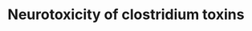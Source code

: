 ---
annotations:
- type: Disease Ontology
  value: bacterial infectious disease
- type: Pathway Ontology
  value: infectious disease pathway
- type: Pathway Ontology
  value: disease pathway
authors:
- ReactomeTeam
- Anwesha
- Ryanmiller
description: Clostridial neurotoxins, when taken up by human neurons, block synaptic
  transmission by cleaving proteins required for the fusion of synaptic vesicles with
  the plasma membrane. They are remarkably efficient so that very small doses cause
  paralysis of an affected person (Lalli et al. 2003; Turton et al. 2002). All characterized
  clostridial neurotoxins are synthesized as products of chromosomal, plasmid  or
  prophage-borne bacterial genes. The nascent toxin may be cleaved into light (LC)
  and heavy (HC) chain moieties that remain attached by noncovalent interactions and
  a disulfide bond (Turton et al. 2002).<p>Strains of Clostridium botulinum produce
  seven serologically distinct toxins, BoNT/A, B, C, D, E, F, and G. An eighth toxin,
  BoNT/H has recently been identified (Barash & Arnon 2014) but its molecular properties
  have not yet been described. Human poisoning most commonly  result from ingestion
  of toxin contaminated food. More rarely, it is due to wound infection or clostridial
  colonization of the gut of an infant whose own gut flora have not yet developed
  or of an older individual whose flora have been suppressed. While all seven characterized
  toxins can cleave human target proteins, three, BoNT/A, B, and E, are most commonly
  associated with human disease (Hatheway 1995; Sakaguchi 1982). BoNT/F is also able
  to cause human botulism.<p>Once ingested, the botulinum toxin must be taken up from
  the gut lumen into the circulation, a process mediated by four accessory proteins.
  These proteins form a complex that mediates transcytosis of the toxin molecule across
  the gut epithelium, allowing its entry into the circulation. The accessory proteins
  produced by different C. botulinum strains differ in their affinities for polarized
  epithelia of different species (e.g., human versus canine), and may thus be a key
  factor in human susceptibility to the toxins of strains A, B, and E and resistance
  to the others (Simpson 2004).<p>Clostridium tetani produces TeNT toxin. Human poisoning
  is the result of toxin secretion by bacteria growing in an infected wound and the
  toxin is released directly into the circulation.<p>Circulating clostridial toxins
  are taken up by neurons at neuromuscular junctions. They bind to specific gangliosides
  (BoNT/C, TeNT) or to both gangliosides and synaptic vesicle proteins (BoNT/A, B,
  D G) exposed on the neuronal plasma membrane during vesicle exocytosis (Montal 2010).
  All seven characterized forms of BoNT are thought to be taken up into synaptic vesicles
  as these re-form at the neuromuscular junction. These vesicles remain close to the
  site of uptake and are rapidly re-loaded with neurotransmitter and acidified (Sudhoff
  2004). TeNT, in contrast, is taken up into clathrin coated vesicles that reach the
  neuron cell body by retrograde transport and then possibly other neurons before
  undergoing acidification. Vesicle acidification causes a conformational change in
  the toxin, allowing its HC part to function as a channel through which its LC part
  is extruded into the neuronal cytosol. The HC - LC disulfide bond is cleaved and
  the cytosolic LC functions as a zinc metalloprotease to cleave specific bonds in
  proteins on the cytosolic faces of synaptic vesicles and plasma membranes that normally
  mediate exocytosis (Lalli et al. 2003; Montal 2010).  View original pathway at [http://www.reactome.org/PathwayBrowser/#DIAGRAM=168799
  Reactome].
last-edited: 2021-01-25
organisms:
- Homo sapiens
redirect_from:
- /index.php/Pathway:WP2665
- /instance/WP2665
schema-jsonld:
- '@context': https://schema.org/
  '@id': https://wikipathways.github.io/pathways/WP2665.html
  '@type': Dataset
  creator:
    '@type': Organization
    name: WikiPathways
  description: Clostridial neurotoxins, when taken up by human neurons, block synaptic
    transmission by cleaving proteins required for the fusion of synaptic vesicles
    with the plasma membrane. They are remarkably efficient so that very small doses
    cause paralysis of an affected person (Lalli et al. 2003; Turton et al. 2002).
    All characterized clostridial neurotoxins are synthesized as products of chromosomal,
    plasmid  or prophage-borne bacterial genes. The nascent toxin may be cleaved into
    light (LC) and heavy (HC) chain moieties that remain attached by noncovalent interactions
    and a disulfide bond (Turton et al. 2002).<p>Strains of Clostridium botulinum
    produce seven serologically distinct toxins, BoNT/A, B, C, D, E, F, and G. An
    eighth toxin, BoNT/H has recently been identified (Barash & Arnon 2014) but its
    molecular properties have not yet been described. Human poisoning most commonly  result
    from ingestion of toxin contaminated food. More rarely, it is due to wound infection
    or clostridial colonization of the gut of an infant whose own gut flora have not
    yet developed or of an older individual whose flora have been suppressed. While
    all seven characterized toxins can cleave human target proteins, three, BoNT/A,
    B, and E, are most commonly associated with human disease (Hatheway 1995; Sakaguchi
    1982). BoNT/F is also able to cause human botulism.<p>Once ingested, the botulinum
    toxin must be taken up from the gut lumen into the circulation, a process mediated
    by four accessory proteins. These proteins form a complex that mediates transcytosis
    of the toxin molecule across the gut epithelium, allowing its entry into the circulation.
    The accessory proteins produced by different C. botulinum strains differ in their
    affinities for polarized epithelia of different species (e.g., human versus canine),
    and may thus be a key factor in human susceptibility to the toxins of strains
    A, B, and E and resistance to the others (Simpson 2004).<p>Clostridium tetani
    produces TeNT toxin. Human poisoning is the result of toxin secretion by bacteria
    growing in an infected wound and the toxin is released directly into the circulation.<p>Circulating
    clostridial toxins are taken up by neurons at neuromuscular junctions. They bind
    to specific gangliosides (BoNT/C, TeNT) or to both gangliosides and synaptic vesicle
    proteins (BoNT/A, B, D G) exposed on the neuronal plasma membrane during vesicle
    exocytosis (Montal 2010). All seven characterized forms of BoNT are thought to
    be taken up into synaptic vesicles as these re-form at the neuromuscular junction.
    These vesicles remain close to the site of uptake and are rapidly re-loaded with
    neurotransmitter and acidified (Sudhoff 2004). TeNT, in contrast, is taken up
    into clathrin coated vesicles that reach the neuron cell body by retrograde transport
    and then possibly other neurons before undergoing acidification. Vesicle acidification
    causes a conformational change in the toxin, allowing its HC part to function
    as a channel through which its LC part is extruded into the neuronal cytosol.
    The HC - LC disulfide bond is cleaved and the cytosolic LC functions as a zinc
    metalloprotease to cleave specific bonds in proteins on the cytosolic faces of
    synaptic vesicles and plasma membranes that normally mediate exocytosis (Lalli
    et al. 2003; Montal 2010).  View original pathway at [http://www.reactome.org/PathwayBrowser/#DIAGRAM=168799
    Reactome].
  keywords:
  - 'Zn2+ '
  - 'botC HC disulfide bonded '
  - ha70
  - tetX HC:LC dimer
  - dimer:SV2:GT1b
  - 'NTNHA '
  - 'botA LC disulfide bonded '
  - botE HC
  - GD2
  - 'STX1B '
  - 'botA HC disulfide bonded '
  - 'SV2C '
  - VAMP1(1-83)
  - 'STX1B(1-?) '
  - botC HC
  - 'SV2B '
  - botF LC:Zn2+
  - botC LC:Zn2+
  - botG:SYT1:GT1b
  - NTNHA
  - 'STX1B(?-288) '
  - 'TeNT HC disulfide bonded '
  - SV2A,B,C
  - VAMP2(2-58)
  - 'STX1A(?-288) '
  - botA LC:Zn2+
  - botB HC:LC
  - botA HC:LC
  - 'botB LC disulfide bonded '
  - 'ha70 '
  - 'GT1b '
  - VAMP1
  - 'botE LC '
  - 'GD3 '
  - botF:SV2:GT1b
  - VAMP2(2-59)
  - botE HC:LC dimer
  - tetX:gangliosides
  - tetX LC:Zn2+
  - 'SYT1 '
  - 'botC LC disulfide bonded '
  - SV2A,B
  - botG HC:LC dimer
  - 'BoNT/G LC disulfide bonded '
  - botF HC:LC dimer
  - 'STX1A '
  - 'TeNT LC disulfide bonded '
  - VAMP1(84-118)
  - botB HC
  - SNAP25(198-206)
  - 'STX1A(1-?) '
  - SYT1
  - 'botD LC disulfide bonded '
  - dimer:NTNHA:HA
  - 'TeNT LC '
  - botE LC:Zn2+
  - botF HC
  - botE HC:LC
  - 'botE LC disulfide bonded '
  - VAMP2
  - VAMP2(2-81)
  - STX1(1-?)
  - botD:SV2:GD2
  - VAMP2(77-116)
  - 'GM1a '
  - SNAP25(199-206)
  - GT1b
  - dimer:SYT:GT1b
  - 'botE HC disulfide bonded '
  - VAMP2(82-116)
  - botG LC:Zn2+
  - 'SV2A '
  - botD HC:LC dimer
  - SNAP25(1-197)
  - botE:SV2:GT1b
  - STX1(?-288)
  - SNAP25(1-198)
  - 'GD2 '
  - VAMP2(60-116)
  - ha33
  - VAMP1(1-61)
  - SYT1,2
  - 'botA LC '
  - VAMP1(62-118)
  - GD3
  - 'botD LC '
  - 'botB HC disulfide bonded '
  - ha17
  - botA HC
  - 'ha33 '
  - tetX HC
  - STX1
  - botB HC:LC:SYT:GT1b
  - 'SYT2 '
  - VAMP2(2-76)
  - VAMP1(61-118)
  - 'botF LC '
  - botC HC:LC dimer
  - GM1a
  - BoNT/G HC
  - 'BoNT/G HC disulfide bonded '
  - botB LC:Zn2+
  - H+
  - 'botF HC disulfide bonded '
  - dimer:NTNHA
  - 'BoNT/G LC '
  - 'botF LC disulfide bonded '
  - botD HC
  - SNAP25
  - 'botB LC '
  - botB HC:LC dimer
  - 'ha17 '
  - botA HC:LC dimer
  - botD LC:Zn2+
  - 'botC LC '
  - VAMP2(59-116)
  - 'botD HC disulfide bonded '
  - botC:GT1b
  - VAMP1(1-60)
  license: CC0
  name: Neurotoxicity of clostridium toxins
seo: CreativeWork
title: Neurotoxicity of clostridium toxins
wpid: WP2665
---